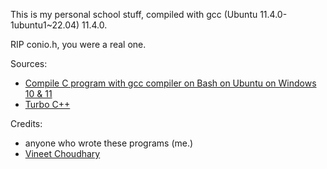 This is my personal school stuff, compiled with gcc (Ubuntu 11.4.0-1ubuntu1~22.04) 11.4.0.

RIP conio.h, you were a real one.

Sources:
- [Compile C program with gcc compiler on Bash on Ubuntu on Windows 10 & 11](https://developerinsider.co/compile-c-program-with-gcc-compiler-on-bash-on-ubuntu-on-windows-10/)
- [Turbo C++](https://developerinsider.co/download-turbo-c-for-windows-7-8-8-1-and-windows-10-32-64-bit-full-screen/)

Credits:
- anyone who wrote these programs (me.)
- [Vineet Choudhary](https://developerinsider.co/author/vineet/)